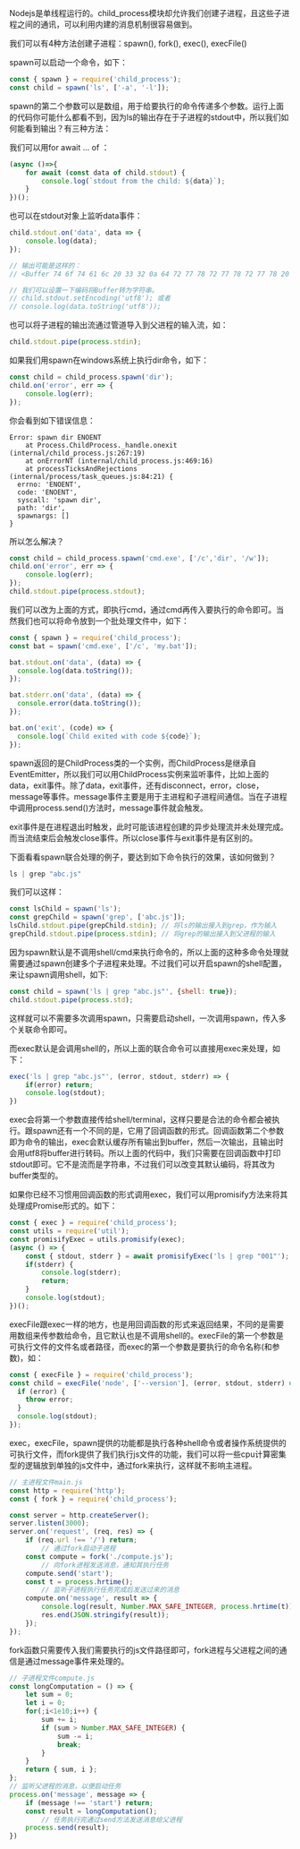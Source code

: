 Nodejs是单线程运行的。child_process模块却允许我们创建子进程，且这些子进程之间的通讯，可以利用内建的消息机制很容易做到。

我们可以有4种方法创建子进程：spawn(), fork(), exec(), execFile()

spawn可以启动一个命令，如下：

```jsx
const { spawn } = require('child_process');
const child = spawn('ls', ['-a', '-l']);
```

spawn的第二个参数可以是数组，用于给要执行的命令传递多个参数。运行上面的代码你可能什么都看不到，因为ls的输出存在于子进程的stdout中，所以我们如何能看到输出？有三种方法：

我们可以用for await ... of ：

```jsx
(async ()=>{
    for await (const data of child.stdout) {
        console.log(`stdout from the child: ${data}`);
    }
})();
```

也可以在stdout对象上监听data事件：

```jsx
child.stdout.on('data', data => {
    console.log(data);
});

// 输出可能是这样的：
// <Buffer 74 6f 74 61 6c 20 33 32 0a 64 72 77 78 72 77 78 72 77 78 20 20 20 36 20 31 31 30 39 38 37 33 30 20 20 56 49 56 4f 5c 44 6f 6d 61 69 6e 20 55 73 65 72 ... 368 more bytes>

// 我们可以设置一下编码将Buffer转为字符串。
// child.stdout.setEncoding('utf8'); 或者
// console.log(data.toString('utf8'));

```

也可以将子进程的输出流通过管道导入到父进程的输入流，如：

```jsx
child.stdout.pipe(process.stdin);
```

如果我们用spawn在windows系统上执行dir命令，如下：

```jsx
const child = child_process.spawn('dir');
child.on('error', err => {
    console.log(err);
});
```

你会看到如下错误信息：

```
Error: spawn dir ENOENT
    at Process.ChildProcess._handle.onexit (internal/child_process.js:267:19)
    at onErrorNT (internal/child_process.js:469:16)
    at processTicksAndRejections (internal/process/task_queues.js:84:21) {
  errno: 'ENOENT',
  code: 'ENOENT',
  syscall: 'spawn dir',
  path: 'dir',
  spawnargs: []
}
```

所以怎么解决？

```jsx
const child = child_process.spawn('cmd.exe', ['/c','dir', '/w']);
child.on('error', err => {
    console.log(err);
});
child.stdout.pipe(process.stdout);
```

我们可以改为上面的方式，即执行cmd，通过cmd再传入要执行的命令即可。当然我们也可以将命令放到一个批处理文件中，如下：

```jsx
const { spawn } = require('child_process');
const bat = spawn('cmd.exe', ['/c', 'my.bat']);

bat.stdout.on('data', (data) => {
  console.log(data.toString());
});

bat.stderr.on('data', (data) => {
  console.error(data.toString());
});

bat.on('exit', (code) => {
  console.log(`Child exited with code ${code}`);
});
```

spawn返回的是ChildProcess类的一个实例，而ChildProcess是继承自EventEmitter，所以我们可以用ChildProcess实例来监听事件，比如上面的data，exit事件。除了data，exit事件，还有disconnect，error，close，message等事件。message事件主要是用于主进程和子进程间通信。当在子进程中调用process.send()方法时，message事件就会触发。

exit事件是在进程退出时触发，此时可能该进程创建的异步处理流并未处理完成。而当流结束后会触发close事件。所以close事件与exit事件是有区别的。

下面看看spawn联合处理的例子，要达到如下命令执行的效果，该如何做到？

```jsx
ls | grep "abc.js"
```

我们可以这样：

```jsx
const lsChild = spawn('ls');
const grepChild = spawn('grep', ['abc.js']);
lsChild.stdout.pipe(grepChild.stdin); // 将ls的输出接入到grep，作为输入
grepChild.stdout.pipe(process.stdin); // 将grep的输出接入到父进程的输入
```

因为spawn默认是不调用shell/cmd来执行命令的，所以上面的这种多命令处理就需要通过spawn创建多个子进程来处理。不过我们可以开启spawn的shell配置，来让spawn调用shell，如下:

```jsx
const child = spawn('ls | grep "abc.js"', {shell: true});
child.stdout.pipe(process.std);
```

这样就可以不需要多次调用spawn，只需要启动shell，一次调用spawn，传入多个关联命令即可。

而exec默认是会调用shell的，所以上面的联合命令可以直接用exec来处理，如下：

```jsx
exec('ls | grep "abc.js"', (error, stdout, stderr) => {
	if(error) return;
	console.log(stdout);
})
```

exec会将第一个参数直接传给shell/terminal，这样只要是合法的命令都会被执行。跟spawn还有一个不同的是，它用了回调函数的形式。回调函数第二个参数即为命令的输出，exec会默认缓存所有输出到buffer，然后一次输出，且输出时会用utf8将buffer进行转码。所以上面的代码中，我们只需要在回调函数中打印stdout即可。它不是流而是字符串，不过我们可以改变其默认编码，将其改为buffer类型的。

如果你已经不习惯用回调函数的形式调用exec，我们可以用promisify方法来将其处理成Promise形式的。如下：

```jsx
const { exec } = require('child_process');
const utils = require('util');
const promisifyExec = utils.promisify(exec);
(async () => {
    const { stdout, stderr } = await promisifyExec('ls | grep "001"');
    if(stderr) {
        console.log(stderr);
        return;
    }
    console.log(stdout);
})();
```

execFile跟exec一样的地方，也是用回调函数的形式来返回结果，不同的是需要用数组来传参数给命令，且它默认也是不调用shell的。execFile的第一个参数是可执行文件的文件名或者路径，而exec的第一个参数是要执行的命令名称(和参数)，如：

```jsx
const { execFile } = require('child_process');
const child = execFile('node', ['--version'], (error, stdout, stderr) => {
  if (error) {
    throw error;
  }
  console.log(stdout);
});
```

exec，execFile，spawn提供的功能都是执行各种shell命令或者操作系统提供的可执行文件，而fork提供了我们执行js文件的功能，我们可以将一些cpu计算密集型的逻辑放到单独的js文件中，通过fork来执行，这样就不影响主进程。

```jsx
// 主进程文件main.js
const http = require('http');
const { fork } = require('child_process');

const server = http.createServer();
server.listen(3000);
server.on('request', (req, res) => {
    if (req.url !== '/') return;
		// 通过fork启动子进程
    const compute = fork('./compute.js');
		// 向fork进程发送消息，通知其执行任务
    compute.send('start');
    const t = process.hrtime();
		// 监听子进程执行任务完成后发送过来的消息
    compute.on('message', result => {
        console.log(result, Number.MAX_SAFE_INTEGER, process.hrtime(t));
        res.end(JSON.stringify(result));
    });
});
```

fork函数只需要传入我们需要执行的js文件路径即可，fork进程与父进程之间的通信是通过message事件来处理的。

```jsx
// 子进程文件compute.js
const longComputation = () => {
    let sum = 0;
    let i = 0;
    for(;i<1e10;i++) {
        sum += i;
        if (sum > Number.MAX_SAFE_INTEGER) {
            sum -= i;
            break;
        }
    }
    return { sum, i };
};
// 监听父进程的消息，以便启动任务
process.on('message', message => {
    if (message !== 'start') return;
    const result = longComputation();
		// 任务执行完通过send方法发送消息给父进程
    process.send(result);
})
```